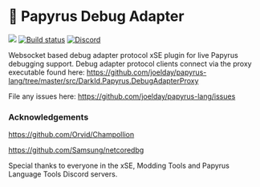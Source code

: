 # 📜 Papyrus Debug Adapter

[![](https://vsmarketplacebadge.apphb.com/version-short/joelday.papyrus-lang-vscode.svg)](https://marketplace.visualstudio.com/items?itemName=joelday.papyrus-lang-vscode)
[![Build status](https://ci.appveyor.com/api/projects/status/dpk431rebuplyh45/branch/master?svg=true)](https://ci.appveyor.com/project/joelday/papyrus-debug-server/branch/master)
[![Discord](https://img.shields.io/discord/558746231665328139.svg?color=%23738ADB)](https://discord.gg/E4dWujQ)

Websocket based debug adapter protocol xSE plugin for live Papyrus debugging support. Debug adapter protocol clients connect via the proxy executable found here: https://github.com/joelday/papyrus-lang/tree/master/src/DarkId.Papyrus.DebugAdapterProxy

File any issues here: https://github.com/joelday/papyrus-lang/issues

### Acknowledgements

https://github.com/Orvid/Champollion

https://github.com/Samsung/netcoredbg

Special thanks to everyone in the xSE, Modding Tools and Papyrus Language Tools Discord servers.
